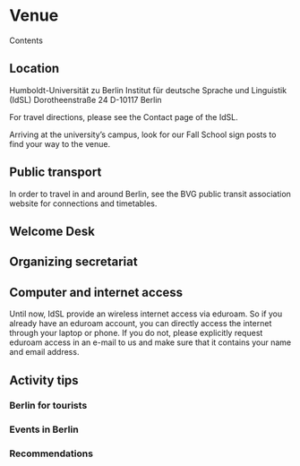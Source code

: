 # Venue
Contents

## Location 

Humboldt-Universität zu Berlin 
Institut für deutsche Sprache und Linguistik (IdSL)
Dorotheenstraße 24
D-10117 Berlin 

For travel directions, please see the Contact page of the IdSL.

Arriving at the university’s campus, look for our Fall School sign posts to find your way to the venue.

## Public transport

In order to travel in and around Berlin, see the BVG public transit association website for connections and timetables.

## Welcome Desk 

## Organizing secretariat

## Computer and internet access

Until now, IdSL provide an wireless internet access via eduroam. So if you already have an eduroam account, you can directly access the internet through your laptop or phone. If you do not, please explicitly request eduroam access in an e-mail to us and make sure that it contains your name and email address. 

## Activity tips
### Berlin for tourists
### Events in Berlin 
### Recommendations
